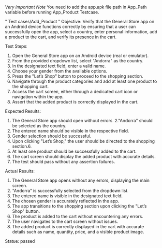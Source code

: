 *Very Important Note* 
You need to add the app.apk file path in App_Path variable before running App_Product Testcase.

" Test cases/Add_Product " 
Objective:
Verify that the General Store app on an Android device functions correctly by ensuring that a user can successfully open the app, select a country, enter personal information, add a product to the cart, and verify its presence in the cart.

Test Steps:
1. Open the General Store app on an Android device (real or emulator).
2. From the provided dropdown list, select "Andorra" as the country.
3. In the designated text field, enter a valid name.
4. Choose your gender from the available options.
5. Press the "Let’s Shop" button to proceed to the shopping section.
6. Navigate through the product categories and add at least one product to the shopping cart.
7. Access the cart screen, either through a dedicated cart icon or navigation within the app.
8. Assert that the added product is correctly displayed in the cart.

Expected Results:
1. The General Store app should open without errors.
2."Andorra" should be selected as the country.
3. The entered name should be visible in the respective field.
4. Gender selection should be successful.
5. Upon clicking "Let’s Shop," the user should be directed to the shopping section.6.
6. At least one product should be successfully added to the cart.
7. The cart screen should display the added product with accurate details.
8. The test should pass without any assertion failures.

Actual Results:
1. The General Store app opens without any errors, displaying the main screen.
2. "Andorra" is successfully selected from the dropdown list.
3. The entered name is visible in the designated text field.
4. The chosen gender is accurately reflected in the app.
5. The app transitions to the shopping section upon clicking the "Let’s Shop" button.
6. The product is added to the cart without encountering any errors.
7. The user navigates to the cart screen without issues.
8. The added product is correctly displayed in the cart with accurate details such as name, quantity, price, and a visible product image.

Statue:
passed
